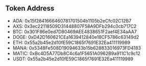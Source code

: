 ## Token Address

- ADA: 0x15f2841666460781701504b1105b2eCfc02C12B7
- AXS: 0x3ec22118509D31448807F58A9DFb294c0cb717C2
- BTC: 0x301F86e0ed7D80469AEE4838651F2aef4E34aAA7
- DOGE: 0xD42D160621CEa1639412840e18CF5786c63149d2
- ETH: 0x55a2b45e2d10fE59C1865f7691E32Ea411119989
- MANA: 0x5348Fe508D19094633b15b628833016973FD4183
- MATIC: 0xBc4D5A77Db8C4c6a1F5651A0962B9a911C1c9c12
- USDT: 0x55a2b45e2d10fE59C1865f7691E32Ea411119989

